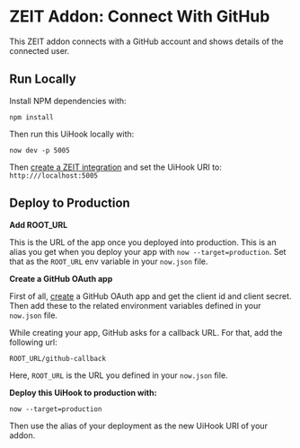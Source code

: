 # ZEIT Addon: Connect With GitHub

This ZEIT addon connects with a GitHub account and shows details of the connected user.

## Run Locally

Install NPM dependencies with:

```
npm install
```

Then run this UiHook locally with:

```
now dev -p 5005
```

Then [create a ZEIT integration](https://zeit.co/docs/integrations) and set the UiHook URI to: `http:///localhost:5005`

## Deploy to Production

**Add ROOT_URL**

This is the URL of the app once you deployed into production. This is an alias you get when you deploy your app with `now --target=production`.
Set that as the `ROOT_URL` env variable in your `now.json` file.

**Create a GitHub OAuth app**

First of all, [create](https://developer.github.com/apps/building-oauth-apps/creating-an-oauth-app/) a GitHub OAuth app and get the client id and client secret. Then add these to the related environment variables defined in your `now.json` file.

While creating your app, GitHub asks for a callback URL. For that, add the following url:

```
ROOT_URL/github-callback
```
Here, `ROOT_URL` is the URL you defined in your `now.json` file.

**Deploy this UiHook to production with:**

```
now --target=production
```

Then use the alias of your deployment as the new UiHook URI of your addon.
